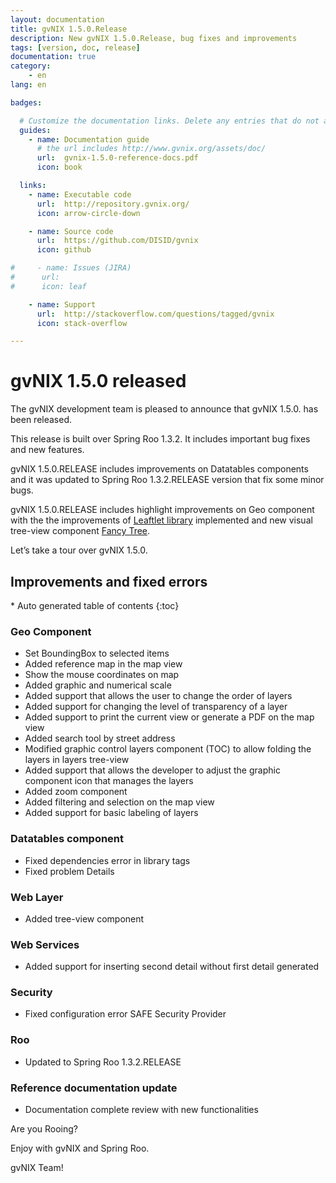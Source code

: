 ```yaml
---
layout: documentation
title: gvNIX 1.5.0.Release
description: New gvNIX 1.5.0.Release, bug fixes and improvements
tags: [version, doc, release]
documentation: true
category:
    - en
lang: en

badges:

  # Customize the documentation links. Delete any entries that do not apply.
  guides:
    - name: Documentation guide
      # the url includes http://www.gvnix.org/assets/doc/
      url:  gvnix-1.5.0-reference-docs.pdf
      icon: book

  links:
    - name: Executable code
      url:  http://repository.gvnix.org/
      icon: arrow-circle-down

    - name: Source code
      url:  https://github.com/DISID/gvnix
      icon: github

#     - name: Issues (JIRA)
#      url:
#      icon: leaf

    - name: Support
      url:  http://stackoverflow.com/questions/tagged/gvnix
      icon: stack-overflow

---
```


# gvNIX 1.5.0 released

The gvNIX development team is pleased to announce that gvNIX 1.5.0. has
been released.

This release is built over Spring Roo 1.3.2. It includes important bug
fixes and new features.

gvNIX 1.5.0.RELEASE includes improvements on Datatables components and it was
updated to Spring Roo 1.3.2.RELEASE version that fix some minor bugs.

gvNIX 1.5.0.RELEASE includes highlight improvements on Geo component with the
the improvements of [Leaftlet library](http://leafletjs.com/) implemented
and new visual tree-view component [Fancy Tree](http://github.com/mar10/fancytree).

Let’s take a tour over gvNIX 1.5.0.


## Improvements and fixed errors

<section id="table-of-contents" class="toc">
<div id="drawer" markdown="1">
*  Auto generated table of contents
{:toc}
</div>
</section><!-- /#table-of-contents -->

### Geo Component

* Set BoundingBox to selected items
* Added reference map in the map view
* Show the mouse coordinates on map
* Added graphic and numerical scale
* Added support that allows the user to change the order of layers
* Added support for changing the level of transparency of a layer
* Added support to print the current view or generate a PDF on the map view
* Added search tool by street address
* Modified graphic control layers component (TOC) to allow folding the layers in layers tree-view
* Added support that allows the developer to adjust the graphic component icon that manages the layers
* Added zoom component
* Added filtering and selection on the map view
* Added support for basic labeling of layers

### Datatables component

* Fixed dependencies error in library tags
* Fixed problem Details

### Web Layer

* Added tree-view component

### Web Services

* Added support for inserting second detail without first detail generated

### Security

* Fixed configuration error SAFE Security Provider

### Roo

* Updated to Spring Roo 1.3.2.RELEASE

### Reference documentation update

* Documentation complete review with new functionalities


Are you Rooing?

Enjoy with gvNIX and Spring Roo.

gvNIX Team!
